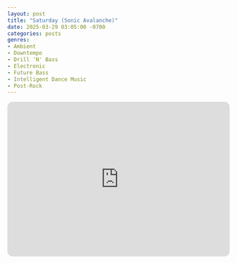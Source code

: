 ```yaml
---
layout: post
title: "Saturday (Sonic Avalanche)"
date: 2025-03-29 03:05:00 -0700
categories: posts
genres:
- Ambient
- Downtempo
- Drill 'N' Bass
- Electronic
- Future Bass
- Intelligent Dance Music
- Post-Rock
---
```

<iframe style="border-radius:12px" src="https://open.spotify.com/embed/playlist/2M6o6CcymwPCGFB6gIb5aU?utm_source=generator" width="100%" height="352" frameBorder="0" allowfullscreen="" allow="autoplay; clipboard-write; encrypted-media; fullscreen; picture-in-picture" loading="lazy"></iframe>